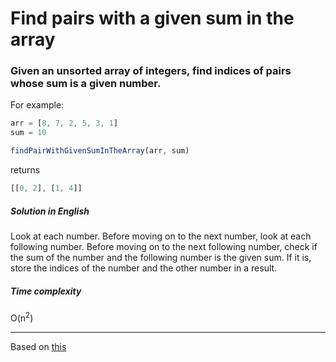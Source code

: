 # Find pairs with a given sum in the array

### Given an unsorted array of integers, find  indices of pairs whose sum is a given number.

For example:

```js
arr = [8, 7, 2, 5, 3, 1]
sum = 10

findPairWithGivenSumInTheArray(arr, sum)
```

returns

```js
[[0, 2], [1, 4]]
```

##### Solution in English

Look at each number. Before moving on to the next number, look at each following number. Before moving on to the next following number, check if the sum of the number and the following number is the given sum. If it is, store the indices of the number and the other number in a result.

##### Time complexity
O(n<sup>2</sup>)

---
Based on [this](http://www.techiedelight.com/find-pair-with-given-sum-array/)
